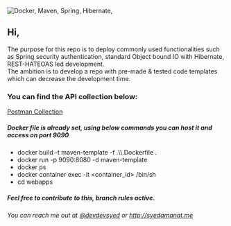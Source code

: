 ![Docker, Maven, Spring, Hibernate, ](https://miro.medium.com/max/512/1*ExcOmgHiWZYPLnmsHBa2Hw.jpeg)


<h2>Hi,</h2>
The purpose for this repo is to deploy commonly used functionalities such as Spring security
authentication, standard Object bound IO with Hibernate, REST-HATEOAS led development.
 <br/>
The ambition is to develop a repo with pre-made &amp; tested code templates which can decrease the development time.<br/>
<h3>You can find the API collection below: </h3>
<a href="https://documenter.getpostman.com/view/8809491/SVmtxzVG?version=latest">Postman Collection</a>


<h5>Docker file is already set, using below commands you can host it and access on port 9090</h5>
<ul>
<li>docker build -t maven-template -f .\\.Dockerfile .  </li>
<li>docker run -p 9090:8080 -d maven-template </li>

<li>docker ps </li>
<li>docker container exec -it &lt;container_id&gt; /bin/sh</li>
<li>cd webapps </li> 
</ul>

<h5>Feel free to contribute to this, branch rules active.</h5>
<h6> You can reach me out at <a href="https://twitter.com/devdevsyed">@devdevsyed</a> or <a href="http://syedamanat.me">http://syedamanat.me</a></h6>


